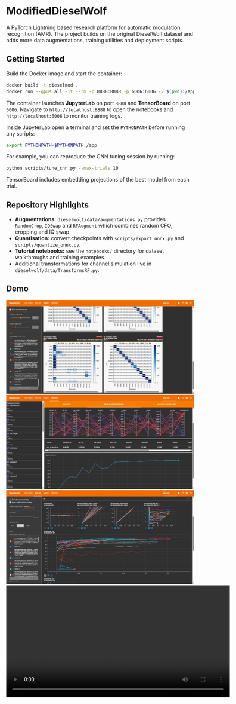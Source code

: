 # ModifiedDieselWolf

A PyTorch Lightning based research platform for automatic modulation recognition (AMR). The project builds on the original DieselWolf dataset and adds more data augmentations, training utilities and deployment scripts.

## Getting Started

Build the Docker image and start the container:

```bash
docker build -t dieselmod .
docker run --gpus all -it --rm -p 8888:8888 -p 6006:6006 -v $(pwd):/app dieselmod
```

The container launches **JupyterLab** on port `8888` and **TensorBoard** on port `6006`. Navigate to `http://localhost:8888` to open the notebooks and `http://localhost:6006` to monitor training logs.

Inside JupyterLab open a terminal and set the `PYTHONPATH` before running any scripts:

```bash
export PYTHONPATH=$PYTHONPATH:/app
```

For example, you can reproduce the CNN tuning session by running:

```bash
python scripts/tune_cnn.py --max-trials 10
```
TensorBoard includes embedding projections of the best model from each trial.

## Repository Highlights

- **Augmentations:** `dieselwolf/data/augmentations.py` provides `RandomCrop`, `IQSwap` and `RFAugment` which combines random CFO, cropping and IQ swap.
- **Quantisation:** convert checkpoints with `scripts/export_onnx.py` and `scripts/quantize_onnx.py`.
- **Tutorial notebooks:** see the `notebooks/` directory for dataset walkthroughs and training examples.
- Additional transformations for channel simulation live in `dieselwolf/data/TransformsRF.py`.

## Demo

![Confusion matrices](demo_pics/confusion_images.png)
![Parallel coordinates](demo_pics/parallel_coords.png)
![Training curves](demo_pics/scalars.png)
<video src="demo_pics/projector.mp4" width="600" controls></video>
